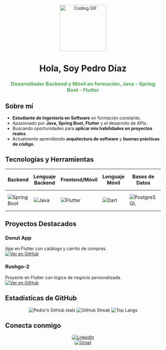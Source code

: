 <p align="center">
  <img src="https://media.giphy.com/media/3o7qE1YN7aBOFPRw8E/giphy.gif" width="150" alt="Coding GIF" />
</p>

<h1 align="center"> Hola, Soy Pedro Díaz</h1>
<h3 align="center" style="color:#4CAF50;">Desarrollador Backend y Móvil en formación, Java - Spring Boot - Flutter</h3>

## Sobre mí
- **Estudiante de Ingeniería en Software** en formación constante.
- Apasionado por **Java, Spring Boot, Flutter** y el desarrollo de APIs.
- Buscando oportunidades para **aplicar mis habilidades en proyectos reales**.
- Actualmente aprendiendo **arquitectura de software** y **buenas prácticas de código**.

## Tecnologías y Herramientas
<div align="center">

| Backend        | Lenguaje Backend | Frontend/Móvil | Lenguaje Móvil | Bases de Datos       | Servicios en la Nube                    | Herramientas / IDE                  |
|----------------|------------------|----------------|----------------|---------------------|-----------------------------------------|-----------------------------------|
| ![Spring Boot](https://img.shields.io/badge/Spring%20Boot-6DB33F?style=for-the-badge&logo=springboot&logoColor=white) | ![Java](https://img.shields.io/badge/Java-ED8B00?style=for-the-badge&logo=openjdk&logoColor=white) | ![Flutter](https://img.shields.io/badge/Flutter-02569B?style=for-the-badge&logo=flutter&logoColor=white) | ![Dart](https://img.shields.io/badge/Dart-0175C2?style=for-the-badge&logo=dart&logoColor=white) | ![PostgreSQL](https://img.shields.io/badge/PostgreSQL-336791?style=for-the-badge&logo=postgresql&logoColor=white) | ![Firebase](https://img.shields.io/badge/Firebase-FFCA28?style=for-the-badge&logo=firebase&logoColor=black), ![AWS](https://img.shields.io/badge/AWS-232F3E?style=for-the-badge&logo=amazonaws&logoColor=white) | ![Git](https://img.shields.io/badge/Git-F05032?style=for-the-badge&logo=git&logoColor=white), ![VS Code](https://img.shields.io/badge/VS%20Code-0078D4?style=for-the-badge&logo=visualstudiocode&logoColor=white) |


</div>

## Proyectos Destacados

### Donut App  
App en Flutter con catálogo y carrito de compras.  
[![Ver en GitHub](https://img.shields.io/badge/Ver%20Repositorio-181717?style=for-the-badge&logo=github)](https://github.com/Pedrodiaxx/donut_app_2b_diaz)  

### Rushgo-2  
Proyecto en Flutter con lógica de negocio personalizada.  
[![Ver en GitHub](https://img.shields.io/badge/Ver%20Repositorio-181717?style=for-the-badge&logo=github)](https://github.com/Pedrodiaxx/Rushgo-2)

## Estadísticas de GitHub
<div align="center">
  
![Pedro's GitHub stats](https://github-readme-stats.vercel.app/api?username=Pedrodiaxx&show_icons=true&theme=tokyonight&count_private=true&hide_border=true&bg_color=0D1117)
![GitHub Streak](https://streak-stats.demolab.com?user=Pedrodiaxx&theme=tokyonight&hide_border=true&background=0D1117)
![Top Langs](https://github-readme-stats.vercel.app/api/top-langs/?username=Pedrodiaxx&layout=compact&theme=tokyonight&hide_border=true&bg_color=0D1117)

</div>

## Conecta conmigo
<div align="center">
  
[![LinkedIn](https://img.shields.io/badge/LinkedIn-blue?style=for-the-badge&logo=linkedin&logoColor=white)](https://www.linkedin.com/in/pedro-joel-díaz-lópez-04b644305)  
[![Gmail](https://img.shields.io/badge/Correo-D14836?style=for-the-badge&logo=gmail&logoColor=white)](mailto:joel.diaz.lopez7@gmail.com)

</div>

